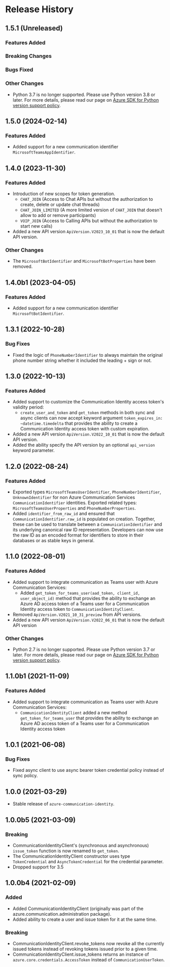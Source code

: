 # Release History

## 1.5.1 (Unreleased)

### Features Added

### Breaking Changes

### Bugs Fixed

### Other Changes

- Python 3.7 is no longer supported. Please use Python version 3.8 or later. For more details, please read our page on [Azure SDK for Python version support policy](https://github.com/Azure/azure-sdk-for-python/wiki/Azure-SDKs-Python-version-support-policy).

## 1.5.0 (2024-02-14)

### Features Added

- Added support for a new communication identifier `MicrosoftTeamsAppIdentifier`.

## 1.4.0 (2023-11-30)

### Features Added

- Introduction of new scopes for token generation.
    - `CHAT_JOIN` (Access to Chat APIs but without the authorization to create, delete or update chat threads)
    - `CHAT_JOIN_LIMITED` (A more limited version of `CHAT_JOIN` that doesn't allow to add or remove participants)
    - `VOIP_JOIN` (Access to Calling APIs but without the authorization to start new calls)
- Added a new API version `ApiVersion.V2023_10_01` that is now the default API version.

### Other Changes
- The `MicrosoftBotIdentifier` and `MicrosoftBotProperties` have been removed.

## 1.4.0b1 (2023-04-05)

### Features Added
- Added support for a new communication identifier `MicrosoftBotIdentifier`.

## 1.3.1 (2022-10-28)

### Bug Fixes

- Fixed the logic of `PhoneNumberIdentifier` to always maintain the original phone number string whether it included the leading + sign or not.

## 1.3.0 (2022-10-13)

### Features Added

- Added support to customize the Communication Identity access token's validity period:
    - `create_user_and_token` and `get_token` methods in both sync and async clients can now accept keyword argument `token_expires_in: ~datetime.timedelta` that provides the ability to create a Communication Identity access token with custom expiration.
- Added a new API version `ApiVersion.V2022_10_01` that is now the default API version.
- Added the ability specify the API version by an optional `api_version` keyword parameter.

## 1.2.0 (2022-08-24)

### Features Added

- Exported types `MicrosoftTeamsUserIdentifier`, `PhoneNumberIdentifier`, `UnknownIdentifier` for non Azure Communication Services `CommunicationIdentifier` identities. Exported related types: `MicrosoftTeamsUserProperties` and `PhoneNumberProperties`.
- Added `identifier_from_raw_id` and ensured that `CommunicationIdentifier.raw_id` is populated on creation. Together, these can be used to translate between a `CommunicationIdentifier` and its underlying canonical raw ID representation. Developers can now use the raw ID as an encoded format for identifiers to store in their databases or as stable keys in general.

## 1.1.0 (2022-08-01)

### Features Added

- Added support to integrate communication as Teams user with Azure Communication Services:
    - Added `get_token_for_teams_user(aad_token, client_id, user_object_id)` method that provides the ability to exchange an Azure AD access token of a Teams user for a Communication Identity access token to `CommunicationIdentityClient`.
- Removed `ApiVersion.V2021_10_31_preview` from API versions.
- Added a new API version `ApiVersion.V2022_06_01` that is now the default API version

### Other Changes
- Python 2.7 is no longer supported. Please use Python version 3.7 or later. For more details, please read our page on [Azure SDK for Python version support policy](https://github.com/Azure/azure-sdk-for-python/wiki/Azure-SDKs-Python-version-support-policy).

## 1.1.0b1 (2021-11-09)

### Features Added

- Added support to integrate communication as Teams user with Azure Communication Services:
  - `CommunicationIdentityClient` added a new method `get_token_for_teams_user` that provides the ability to exchange an Azure AD access token of a Teams user for a Communication Identity access token

## 1.0.1 (2021-06-08)

### Bug Fixes

- Fixed async client to use async bearer token credential policy instead of sync policy.

## 1.0.0 (2021-03-29)

- Stable release of `azure-communication-identity`.

## 1.0.0b5 (2021-03-09)

### Breaking

- CommunicationIdentityClient's (synchronous and asynchronous) `issue_token` function is now renamed to `get_token`.
- The CommunicationIdentityClient constructor uses type `TokenCredential` and `AsyncTokenCredential` for the credential parameter.
- Dropped support for 3.5

## 1.0.0b4 (2021-02-09)

### Added

- Added CommunicationIdentityClient (originally was part of the azure.communication.administration package).
- Added ability to create a user and issue token for it at the same time.

### Breaking

- CommunicationIdentityClient.revoke_tokens now revoke all the currently issued tokens instead of revoking tokens issued prior to a given time.
- CommunicationIdentityClient.issue_tokens returns an instance of `azure.core.credentials.AccessToken` instead of `CommunicationUserToken`.

<!-- LINKS -->

[read_me]: https://github.com/Azure/azure-sdk-for-python/blob/main/sdk/communication/azure-communication-identity/README.md
[documentation]: https://learn.microsoft.com/azure/communication-services/quickstarts/access-tokens?pivots=programming-language-python
